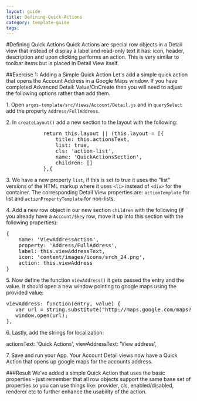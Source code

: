 ---
layout: guide
title: Defining-Quick-Actions
category: template-guide
tags: 
---
#Defining Quick Actions
Quick Actions are special row objects in a Detail view that instead of display a label and read-only text it has: icon, header, description and upon clicking performs an action. This is very similar to toolbar items but is placed in Detail View itself.

##Exercise 1: Adding a Simple Quick Action
Let's add a simple quick action that opens the Account Address in a Google Maps window. If you have completed Advanced Detail: Value/OnCreate then you will need to adjust the following options rather than add them.

1\. Open `argos-template/src/Views/Account/Detail.js` and in `querySelect` add the property `Address/FullAddress`.

2\. In `createLayout()` add a new section to the layout with the following:

<pre class="brush: js">
            return this.layout || (this.layout = [{
                title: this.actionsText,
                list: true,
                cls: 'action-list',
                name: 'QuickActionsSection',
                children: []
            },{
</pre>

3\. We have a new property `list`, if this is set to true it uses the "list" versions of the HTML markup where it uses `<li>` instead of `<div>` for the container. The corresponding Detail View properties are: `actionTemplate` for list and `actionPropertyTemplate` for non-lists.

4\. Add a new row object in our new section `children` with the following (if you already have a `Account/$key` row, move it up into this section with the following properties):

<pre class="brush: js">
{
    name: 'ViewAddressAction',
    property: 'Address/FullAddress',
    label: this.viewAddressText,
    icon: 'content/images/icons/srch_24.png',
    action: this.viewAddress
}
</pre>

5\. Now define the function `viewAddress()` it gets passed the entry and the value. It should open a new window pointing to google maps using the provided value:

<pre class="brush: js">
viewAddress: function(entry, value) {
   var url = string.substitute("http://maps.google.com/maps?q=${0}", [value]);
   window.open(url);
},
</pre>

6\. Lastly, add the strings for localization:

</pre>
actionsText: 'Quick Actions',
viewAddressText: 'View address',
</pre>

7\. Save and run your App. Your Account Detail views now have a Quick Action that opens up google maps for the accounts address.

###Result
We've added a simple Quick Action that uses the basic properties - just remember that all row objects support the same base set of properties so you can use things like: provider, cls, enabled/disabled, renderer etc to further enhance the usability of the action.